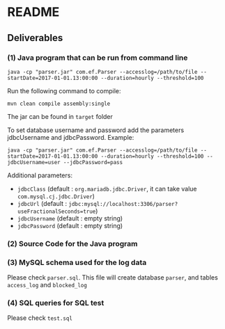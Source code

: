 # README

## Deliverables

### (1) Java program that can be run from command line
	
    java -cp "parser.jar" com.ef.Parser --accesslog=/path/to/file --startDate=2017-01-01.13:00:00 --duration=hourly --threshold=100
	
Run the following command to compile:
	
	mvn clean compile assembly:single
	
The jar can be found in `target` folder

To set database username and password add the parameters jdbcUsername and jdbcPassword. Example:

	java -cp "parser.jar" com.ef.Parser --accesslog=/path/to/file --startDate=2017-01-01.13:00:00 --duration=hourly --threshold=100 --jdbcUsername=user --jdbcPassword=pass
		
Additional parameters:

- `jdbcClass` (default : `org.mariadb.jdbc.Driver`, it can take value `com.mysql.cj.jdbc.Driver`)
- `jdbcUrl` (default : `jdbc:mysql://localhost:3306/parser?useFractionalSeconds=true`)
- `jdbcUsername` (default : empty string)
- `jdbcPassword` (default : empty string)

### (2) Source Code for the Java program

### (3) MySQL schema used for the log data

Please check `parser.sql`. This file will create database `parser`, and tables `access_log` and `blocked_log`

### (4) SQL queries for SQL test

Please check `test.sql`